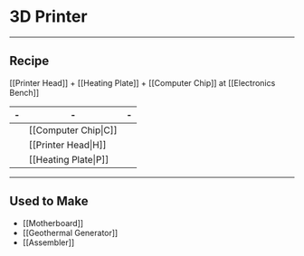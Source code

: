 # 3D Printer
---
## Recipe
[[Printer Head]] + [[Heating Plate]] + [[Computer Chip]] at [[Electronics Bench]]

| - | - | - |
| - | - | - |
|  | [[Computer Chip\|C]] |  |
|  | [[Printer Head\|H]] |  |
|  | [[Heating Plate\|P]] |  |

---
## Used to Make
- [[Motherboard]]
- [[Geothermal Generator]]
- [[Assembler]]